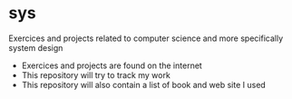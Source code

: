 sys
===

Exercices and projects related to computer science and more specifically system design
- Exercices and projects are found on the internet
- This repository will try to track my work
- This repository will also contain a list of book and web site I used
